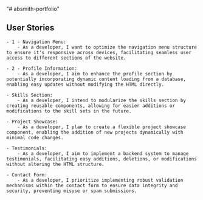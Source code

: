 "# absmith-portfolio" 

## User Stories

    - 1 - Navigation Menu:
        - As a developer, I want to optimize the navigation menu structure to ensure it's responsive across devices, facilitating seamless user access to different sections of the website.

    - 2 - Profile Information:
        - As a developer, I aim to enhance the profile section by potentially incorporating dynamic content loading from a database, enabling easy updates without modifying the HTML directly.

    - Skills Section:
        - As a developer, I intend to modularize the skills section by creating reusable components, allowing for easier additions or modifications to the skill sets in the future.

    - Project Showcase:
        - As a developer, I plan to create a flexible project showcase component, enabling the addition of new projects dynamically with minimal code changes.
        
    - Testimonials:
        - As a developer, I aim to implement a backend system to manage testimonials, facilitating easy additions, deletions, or modifications without altering the HTML structure.

    - Contact Form:
        - As a developer, I prioritize implementing robust validation mechanisms within the contact form to ensure data integrity and security, preventing misuse or spam submissions.

